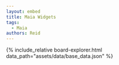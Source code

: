 ```yaml
---
layout: embed
title: Maia Widgets
tags:
  - Maia
authors: Reid
---
```


<script src="assets/js/jquery-3.5.1.js"></script>

<link rel="stylesheet" href="assets/js/chessboardjs/css/chessboard-1.0.0.css" />
<script src="assets/js/chessboardjs/js/chessboard-1.0.0.js"></script>

<link rel="stylesheet" href="assets/css/style.css" />
<link rel="stylesheet" href="assets/css/widget_boards.css" />

{% include_relative board-explorer.html data_path="assets/data/base_data.json" %}
